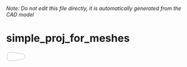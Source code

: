 ###### Note: Do not edit this file directly, it is automatically generated from the CAD model

# simple_proj_for_meshes

![](/project.svg)



 


